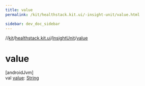 ```yaml
---
title: value
permalink: /kit/healthstack.kit.ui/-insight-unit/value.html

sidebar: dev_doc_sidebar
---
```

//[kit](../../../index.html)/[healthstack.kit.ui](../index.html)/[InsightUnit](index.html)/[value](value.html)



# value



[androidJvm]\
val [value](value.html): [String](https://kotlinlang.org/api/latest/jvm/stdlib/kotlin/-string/index.html)




